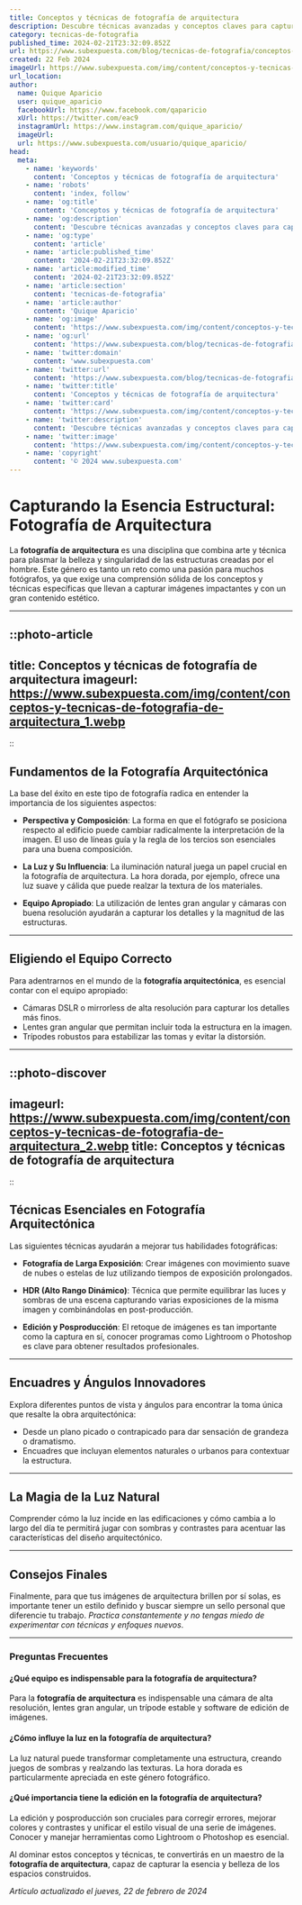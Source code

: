```yaml
---
title: Conceptos y técnicas de fotografía de arquitectura
description: Descubre técnicas avanzadas y conceptos claves para capturar la esencia de estructuras impresionantes en fotografía de arquitectura.
category: tecnicas-de-fotografia
published_time: 2024-02-21T23:32:09.852Z
url: https://www.subexpuesta.com/blog/tecnicas-de-fotografia/conceptos-y-tecnicas-de-fotografia-de-arquitectura
created: 22 Feb 2024
imageUrl: https://www.subexpuesta.com/img/content/conceptos-y-tecnicas-de-fotografia-de-arquitectura_1.webp
url_location:
author:
  name: Quique Aparicio
  user: quique_aparicio
  facebookUrl: https://www.facebook.com/qaparicio
  xUrl: https://twitter.com/eac9
  instagramUrl: https://www.instagram.com/quique_aparicio/
  imageUrl: 
  url: https://www.subexpuesta.com/usuario/quique_aparicio/
head:
  meta:
    - name: 'keywords'
      content: 'Conceptos y técnicas de fotografía de arquitectura'
    - name: 'robots'
      content: 'index, follow'
    - name: 'og:title'
      content: 'Conceptos y técnicas de fotografía de arquitectura'
    - name: 'og:description'
      content: 'Descubre técnicas avanzadas y conceptos claves para capturar la esencia de estructuras impresionantes en fotografía de arquitectura.'
    - name: 'og:type'
      content: 'article'
    - name: 'article:published_time'
      content: '2024-02-21T23:32:09.852Z'
    - name: 'article:modified_time'
      content: '2024-02-21T23:32:09.852Z'
    - name: 'article:section'
      content: 'tecnicas-de-fotografia'
    - name: 'article:author'
      content: 'Quique Aparicio'
    - name: 'og:image'
      content: 'https://www.subexpuesta.com/img/content/conceptos-y-tecnicas-de-fotografia-de-arquitectura_1.webp'
    - name: 'og:url'
      content: 'https://www.subexpuesta.com/blog/tecnicas-de-fotografia/conceptos-y-tecnicas-de-fotografia-de-arquitectura'
    - name: 'twitter:domain'
      content: 'www.subexpuesta.com'
    - name: 'twitter:url'
      content: 'https://www.subexpuesta.com/blog/tecnicas-de-fotografia/conceptos-y-tecnicas-de-fotografia-de-arquitectura'
    - name: 'twitter:title'
      content: 'Conceptos y técnicas de fotografía de arquitectura'
    - name: 'twitter:card'
      content: 'https://www.subexpuesta.com/img/content/conceptos-y-tecnicas-de-fotografia-de-arquitectura_1.webp'
    - name: 'twitter:description'
      content: 'Descubre técnicas avanzadas y conceptos claves para capturar la esencia de estructuras impresionantes en fotografía de arquitectura.'
    - name: 'twitter:image'
      content: 'https://www.subexpuesta.com/img/content/conceptos-y-tecnicas-de-fotografia-de-arquitectura_1.webp'
    - name: 'copyright'
      content: '© 2024 www.subexpuesta.com'
---
```

# Capturando la Esencia Estructural: Fotografía de Arquitectura

La **fotografía de arquitectura** es una disciplina que combina arte y técnica para plasmar la belleza y singularidad de las estructuras creadas por el hombre. Este género es tanto un reto como una pasión para muchos fotógrafos, ya que exige una comprensión sólida de los conceptos y técnicas específicas que llevan a capturar imágenes impactantes y con un gran contenido estético.

---


::photo-article
---
title: Conceptos y técnicas de fotografía de arquitectura
imageurl: https://www.subexpuesta.com/img/content/conceptos-y-tecnicas-de-fotografia-de-arquitectura_1.webp
---
::


## Fundamentos de la Fotografía Arquitectónica

La base del éxito en este tipo de fotografía radica en entender la importancia de los siguientes aspectos:

- **Perspectiva y Composición**: La forma en que el fotógrafo se posiciona respecto al edificio puede cambiar radicalmente la interpretación de la imagen. El uso de líneas guía y la regla de los tercios son esenciales para una buena composición.

- **La Luz y Su Influencia**: La iluminación natural juega un papel crucial en la fotografía de arquitectura. La hora dorada, por ejemplo, ofrece una luz suave y cálida que puede realzar la textura de los materiales.

- **Equipo Apropiado**: La utilización de lentes gran angular y cámaras con buena resolución ayudarán a capturar los detalles y la magnitud de las estructuras.

---

## Eligiendo el Equipo Correcto

Para adentrarnos en el mundo de la **fotografía arquitectónica**, es esencial contar con el equipo apropiado:

- Cámaras DSLR o mirrorless de alta resolución para capturar los detalles más finos.
- Lentes gran angular que permitan incluir toda la estructura en la imagen.
- Trípodes robustos para estabilizar las tomas y evitar la distorsión.

---


::photo-discover
---
imageurl: https://www.subexpuesta.com/img/content/conceptos-y-tecnicas-de-fotografia-de-arquitectura_2.webp
title: Conceptos y técnicas de fotografía de arquitectura
---
::


## Técnicas Esenciales en Fotografía Arquitectónica

Las siguientes técnicas ayudarán a mejorar tus habilidades fotográficas:

- **Fotografía de Larga Exposición**: Crear imágenes con movimiento suave de nubes o estelas de luz utilizando tiempos de exposición prolongados.

- **HDR (Alto Rango Dinámico)**: Técnica que permite equilibrar las luces y sombras de una escena capturando varias exposiciones de la misma imagen y combinándolas en post-producción.

- **Edición y Posproducción**: El retoque de imágenes es tan importante como la captura en sí, conocer programas como Lightroom o Photoshop es clave para obtener resultados profesionales.

---

## Encuadres y Ángulos Innovadores

Explora diferentes puntos de vista y ángulos para encontrar la toma única que resalte la obra arquitectónica:

- Desde un plano picado o contrapicado para dar sensación de grandeza o dramatismo.
- Encuadres que incluyan elementos naturales o urbanos para contextuar la estructura.

---

## La Magia de la Luz Natural

Comprender cómo la luz incide en las edificaciones y cómo cambia a lo largo del día te permitirá jugar con sombras y contrastes para acentuar las características del diseño arquitectónico.

---

## Consejos Finales

Finalmente, para que tus imágenes de arquitectura brillen por sí solas, es importante tener un estilo definido y buscar siempre un sello personal que diferencie tu trabajo. *Practica constantemente y no tengas miedo de experimentar con técnicas y enfoques nuevos*.

---

### Preguntas Frecuentes

#### ¿Qué equipo es indispensable para la fotografía de arquitectura?
Para la **fotografía de arquitectura** es indispensable una cámara de alta resolución, lentes gran angular, un trípode estable y software de edición de imágenes.

#### ¿Cómo influye la luz en la fotografía de arquitectura?
La luz natural puede transformar completamente una estructura, creando juegos de sombras y realzando las texturas. La hora dorada es particularmente apreciada en este género fotográfico.

#### ¿Qué importancia tiene la edición en la fotografía de arquitectura?
La edición y posproducción son cruciales para corregir errores, mejorar colores y contrastes y unificar el estilo visual de una serie de imágenes. Conocer y manejar herramientas como Lightroom o Photoshop es esencial.

Al dominar estos conceptos y técnicas, te convertirás en un maestro de la **fotografía de arquitectura**, capaz de capturar la esencia y belleza de los espacios construidos.

_Artículo actualizado el jueves, 22 de febrero de 2024_